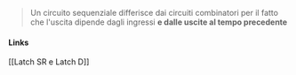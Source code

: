 >Un circuito sequenziale differisce dai circuiti combinatori per il fatto che l'uscita dipende dagli ingressi **e dalle uscite al tempo precedente** 

#### Links
[[Latch SR e Latch D]]